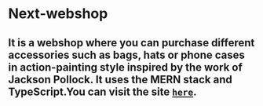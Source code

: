 # Next-webshop
## It is a webshop where you can purchase different accessories such as bags, hats or phone cases in action-painting style inspired by the work of Jackson Pollock. It uses the MERN stack and TypeScript.You can visit the site [`here`]([https://platform-app.herokuapp.com](https://next-webshop-0c11d6cf0329.herokuapp.com)https://next-webshop-0c11d6cf0329.herokuapp.com).
